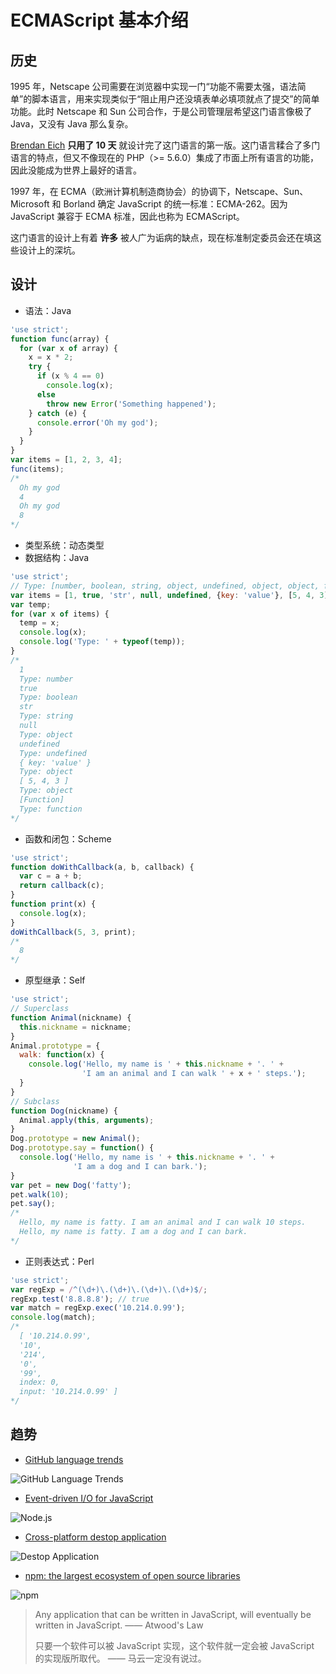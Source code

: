 # ECMAScript 基本介绍

## 历史
1995 年，Netscape 公司需要在浏览器中实现一门“功能不需要太强，语法简单”的脚本语言，用来实现类似于“阻止用户还没填表单必填项就点了提交”的简单功能。此时 Netscape 和 Sun 公司合作，于是公司管理层希望这门语言像极了 Java，又没有 Java 那么复杂。

[Brendan Eich](https://www.brendaneich.com/) **只用了 10 天** 就设计完了这门语言的第一版。这门语言糅合了多门语言的特点，但又不像现在的 PHP（>= 5.6.0）集成了市面上所有语言的功能，因此没能成为世界上最好的语言。

1997 年，在 ECMA（欧洲计算机制造商协会）的协调下，Netscape、Sun、Microsoft 和 Borland 确定 JavaScript 的统一标准：ECMA-262。因为 JavaScript 兼容于 ECMA 标准，因此也称为 ECMAScript。

这门语言的设计上有着 **许多** 被人广为诟病的缺点，现在标准制定委员会还在填这些设计上的深坑。

## 设计
+ 语法：Java

```js
'use strict';
function func(array) {
  for (var x of array) {
    x = x * 2;
    try {
      if (x % 4 == 0)
        console.log(x);
      else
        throw new Error('Something happened');
    } catch (e) {
      console.error('Oh my god');
    }
  }
}
var items = [1, 2, 3, 4];
func(items);
/*
  Oh my god
  4
  Oh my god
  8
*/
```

+ 类型系统：动态类型
+ 数据结构：Java

```js
'use strict';
// Type: [number, boolean, string, object, undefined, object, object, function]
var items = [1, true, 'str', null, undefined, {key: 'value'}, [5, 4, 3], function () { return 1; }];
var temp;
for (var x of items) {
  temp = x;
  console.log(x);
  console.log('Type: ' + typeof(temp));
}
/*
  1
  Type: number
  true
  Type: boolean
  str
  Type: string
  null
  Type: object
  undefined
  Type: undefined
  { key: 'value' }
  Type: object
  [ 5, 4, 3 ]
  Type: object
  [Function]
  Type: function
*/
```

+ 函数和闭包：Scheme

```js
'use strict';
function doWithCallback(a, b, callback) {
  var c = a + b;
  return callback(c);
}
function print(x) {
  console.log(x);
}
doWithCallback(5, 3, print);
/*
  8
*/
```

+ 原型继承：Self

```js
'use strict';
// Superclass
function Animal(nickname) {
  this.nickname = nickname;
}
Animal.prototype = {
  walk: function(x) {
    console.log('Hello, my name is ' + this.nickname + '. ' +
                'I am an animal and I can walk ' + x + ' steps.');
  }
}
// Subclass
function Dog(nickname) {
  Animal.apply(this, arguments);
}
Dog.prototype = new Animal();
Dog.prototype.say = function() {
  console.log('Hello, my name is ' + this.nickname + '. ' +
              'I am a dog and I can bark.');
}
var pet = new Dog('fatty');
pet.walk(10);
pet.say();
/*
  Hello, my name is fatty. I am an animal and I can walk 10 steps.
  Hello, my name is fatty. I am a dog and I can bark.
*/
```

+ 正则表达式：Perl

```js
'use strict';
var regExp = /^(\d+)\.(\d+)\.(\d+)\.(\d+)$/;
regExp.test('8.8.8.8'); // true
var match = regExp.exec('10.214.0.99');
console.log(match);
/*
  [ '10.214.0.99',
  '10',
  '214',
  '0',
  '99',
  index: 0,
  input: '10.214.0.99' ]
*/
```

## 趋势

+ [GitHub language trends](https://github.com/blog/2047-language-trends-on-github)

![GitHub Language Trends](/assets/img/js-tutorial/github-language-trends.jpg)

+ [Event-driven I/O for JavaScript](https://nodejs.org)

![Node.js](/assets/img/js-tutorial/node-09-25.png)

+ [Cross-platform destop application](http://electron.atom.io)

![Destop Application](/assets/img/js-tutorial/atom.png)

+ [npm: the largest ecosystem of open source libraries](https://www.npmjs.com)

![npm](/assets/img/js-tutorial/npm-09-25.png)

> Any application that can be written in JavaScript, will eventually be written in JavaScript.
> —— Atwood's Law
>
> 只要一个软件可以被 JavaScript 实现，这个软件就一定会被 JavaScript 的实现版所取代。
> —— 马云一定没有说过。
